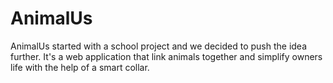 # AnimalUs
AnimalUs started with a school project and we decided to push the idea further. It's a web application that link animals together and simplify owners life with the help of a smart collar.
